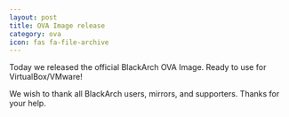 ```yaml
---
layout: post
title: OVA Image release
category: ova
icon: fas fa-file-archive
---
```


Today we released the official BlackArch OVA Image. Ready to use for VirtualBox/VMware!

We wish to thank all BlackArch users, mirrors, and supporters. Thanks for your help.